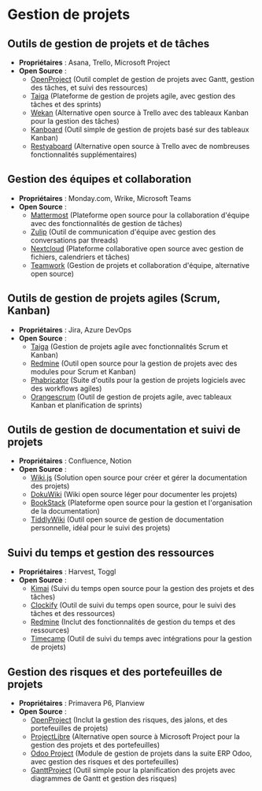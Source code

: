 # Gestion de projets

## Outils de gestion de projets et de tâches
- **Propriétaires** : Asana, Trello, Microsoft Project
- **Open Source** :
  - [OpenProject](https://www.openproject.org/) (Outil complet de gestion de projets avec Gantt, gestion des tâches, et suivi des ressources)
  - [Taiga](https://www.taiga.io/) (Plateforme de gestion de projets agile, avec gestion des tâches et des sprints)
  - [Wekan](https://wekan.github.io/) (Alternative open source à Trello avec des tableaux Kanban pour la gestion des tâches)
  - [Kanboard](https://kanboard.org/) (Outil simple de gestion de projets basé sur des tableaux Kanban)
  - [Restyaboard](https://restya.com/board/) (Alternative open source à Trello avec de nombreuses fonctionnalités supplémentaires)

## Gestion des équipes et collaboration
- **Propriétaires** : Monday.com, Wrike, Microsoft Teams
- **Open Source** :
  - [Mattermost](https://mattermost.com/) (Plateforme open source pour la collaboration d'équipe avec des fonctionnalités de gestion de tâches)
  - [Zulip](https://zulip.com/) (Outil de communication d'équipe avec gestion des conversations par threads)
  - [Nextcloud](https://nextcloud.com/) (Plateforme collaborative open source avec gestion de fichiers, calendriers et tâches)
  - [Teamwork](https://teamwork.com/) (Gestion de projets et collaboration d'équipe, alternative open source)

## Outils de gestion de projets agiles (Scrum, Kanban)
- **Propriétaires** : Jira, Azure DevOps
- **Open Source** :
  - [Taiga](https://www.taiga.io/) (Gestion de projets agile avec fonctionnalités Scrum et Kanban)
  - [Redmine](https://www.redmine.org/) (Outil open source pour la gestion de projets avec des modules pour Scrum et Kanban)
  - [Phabricator](https://phacility.com/phabricator/) (Suite d'outils pour la gestion de projets logiciels avec des workflows agiles)
  - [Orangescrum](https://www.orangescrum.org/) (Outil de gestion de projets agile, avec tableaux Kanban et planification de sprints)

## Outils de gestion de documentation et suivi de projets
- **Propriétaires** : Confluence, Notion
- **Open Source** :
  - [Wiki.js](https://js.wiki/) (Solution open source pour créer et gérer la documentation des projets)
  - [DokuWiki](https://www.dokuwiki.org/dokuwiki) (Wiki open source léger pour documenter les projets)
  - [BookStack](https://www.bookstackapp.com/) (Plateforme open source pour la gestion et l'organisation de la documentation)
  - [TiddlyWiki](https://tiddlywiki.com/) (Outil open source de gestion de documentation personnelle, idéal pour le suivi des projets)

## Suivi du temps et gestion des ressources
- **Propriétaires** : Harvest, Toggl
- **Open Source** :
  - [Kimai](https://www.kimai.org/) (Suivi du temps open source pour la gestion des projets et des tâches)
  - [Clockify](https://clockify.me/) (Outil de suivi du temps open source, pour le suivi des tâches et des ressources)
  - [Redmine](https://www.redmine.org/) (Inclut des fonctionnalités de gestion du temps et des ressources)
  - [Timecamp](https://www.timecamp.com/) (Outil de suivi du temps avec intégrations pour la gestion de projets)

## Gestion des risques et des portefeuilles de projets
- **Propriétaires** : Primavera P6, Planview
- **Open Source** :
  - [OpenProject](https://www.openproject.org/) (Inclut la gestion des risques, des jalons, et des portefeuilles de projets)
  - [ProjectLibre](https://www.projectlibre.com/) (Alternative open source à Microsoft Project pour la gestion des projets et des portefeuilles)
  - [Odoo Project](https://www.odoo.com/page/project-management) (Module de gestion de projets dans la suite ERP Odoo, avec gestion des risques et des portefeuilles)
  - [GanttProject](https://www.ganttproject.biz/) (Outil simple pour la planification des projets avec diagrammes de Gantt et gestion des risques)

